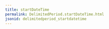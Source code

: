 ```yaml
---
title: startDateTime
permalink: DelimitedPeriod.startDateTime.html
jsonid: delimitedperiod_startdatetime
---
```

